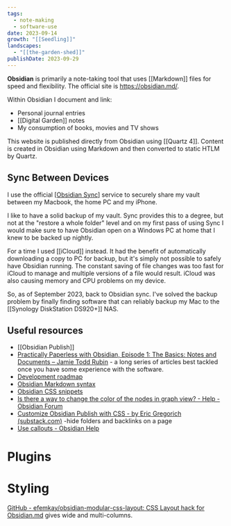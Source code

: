 ```yaml
---
tags:
  - note-making
  - software-use
date: 2023-09-14
growth: "[[Seedling]]"
landscapes:
  - "[[the-garden-shed]]"
publishDate: 2023-09-29
---
```

**Obsidian** is primarily a note-taking tool that uses [[Markdown]] files for speed and flexibility. The official site is https://obsidian.md/.

Within Obsidian I document and link:
- Personal journal entries
- [[Digital Garden]] notes
- My consumption of books, movies and TV shows

This website is published directly from Obsidian using [[Quartz 4]]. Content is created in Obsidian using Markdown and then converted to static HTLM by Quartz.

## Sync Between Devices
I use the official [[Obsidian Sync](https://obsidian.md/sync)] service to securely share my vault between my Macbook, the home PC and my iPhone.

I like to have a solid backup of my vault. Sync provides this to a degree, but not at the "restore a whole folder" level and on my first pass of using Sync I would make sure to have Obsidian open on a Windows PC at home that I knew to be backed up nightly.

For a time I used [[iCloud]] instead. It had the benefit of automatically downloading a copy to PC for backup, but it's simply not possible to safely have Obsidian running. The constant saving of file changes was too fast for iCloud to manage and multiple versions of a file would result. iCloud was also causing memory and CPU problems on my device.

So, as of September 2023, back to Obsidian sync. I've solved the backup problem by finally finding software that can reliably backup my Mac to the [[Synology DiskStation DS920+]] NAS.

## Useful resources
- [[Obsidian Publish]]
- [Practically Paperless with Obsidian, Episode 1: The Basics: Notes and Documents – Jamie Todd Rubin](https://jamierubin.net/2021/10/05/practically-paperless-with-obsidian-episode-1-the-basics-notes-and-documents/) - a long series of articles best tackled once you have some experience with the software.
- [Development roadmap](https://trello.com/b/Psqfqp7I/obsidian-roadmap)
- [Obsidian Markdown syntax](https://publish.obsidian.md/help/How+to/Format+your+notes)
- [Obsidian CSS snippets](https://github.com/Dmitriy-Shulha/obsidian-css-snippets/tree/develop/Snippets)
- [Is there a way to change the color of the nodes in graph view? - Help - Obsidian Forum](https://forum.obsidian.md/t/is-there-a-way-to-change-the-color-of-the-nodes-in-graph-view/8271/2)
- [Customize Obsidian Publish with CSS - by Eric Gregorich (substack.com)](https://focustivity.substack.com/p/obsidian-publish-css) -hide folders and backlinks on a page
- [Use callouts - Obsidian Help](https://help.obsidian.md/How+to/Use+callouts)

# Plugins

# Styling
[GitHub - efemkay/obsidian-modular-css-layout: CSS Layout hack for Obsidian.md](https://github.com/efemkay/obsidian-modular-css-layout) gives wide and multi-columns.